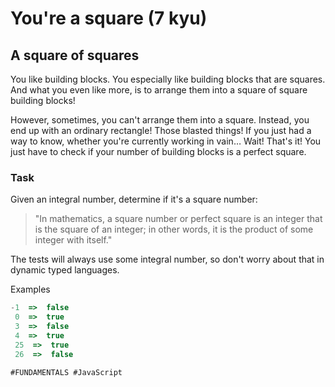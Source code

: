 # You're a square (7 kyu)

## A square of squares

You like building blocks. You especially like building blocks that are squares. And what you even like more, is to arrange them into a square of square building blocks!

However, sometimes, you can't arrange them into a square. Instead, you end up with an ordinary rectangle! Those blasted things! If you just had a way to know, whether you're currently working in vain… Wait! That's it! You just have to check if your number of building blocks is a perfect square.

### Task

Given an integral number, determine if it's a square number:

>"In mathematics, a square number or perfect square is an integer that is the square of an integer; in other words, it is the product of some integer with itself."

The tests will always use some integral number, so don't worry about that in dynamic typed languages.

Examples
   ```JavaScript
   -1  =>  false
    0  =>  true
    3  =>  false
    4  =>  true
    25  =>  true
    26  =>  false

#FUNDAMENTALS #JavaScript